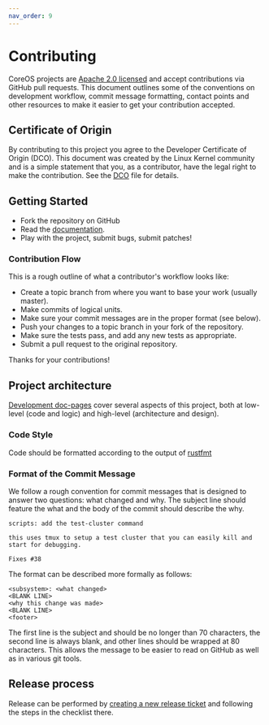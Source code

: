 ```yaml
---
nav_order: 9
---
```


# Contributing

CoreOS projects are [Apache 2.0 licensed][LICENSE] and accept contributions via
GitHub pull requests.  This document outlines some of the conventions on
development workflow, commit message formatting, contact points and other
resources to make it easier to get your contribution accepted.

## Certificate of Origin

By contributing to this project you agree to the Developer Certificate of
Origin (DCO). This document was created by the Linux Kernel community and is a
simple statement that you, as a contributor, have the legal right to make the
contribution. See the [DCO][DCO] file for details.

## Getting Started

- Fork the repository on GitHub
- Read the [documentation][docs].
- Play with the project, submit bugs, submit patches!

### Contribution Flow

This is a rough outline of what a contributor's workflow looks like:

- Create a topic branch from where you want to base your work (usually master).
- Make commits of logical units.
- Make sure your commit messages are in the proper format (see below).
- Push your changes to a topic branch in your fork of the repository.
- Make sure the tests pass, and add any new tests as appropriate.
- Submit a pull request to the original repository.

Thanks for your contributions!

## Project architecture

[Development doc-pages][devdocs] cover several aspects of this project, both at low-level (code and logic) and high-level (architecture and design).

### Code Style

Code should be formatted according to the output of [rustfmt](https://github.com/rust-lang-nursery/rustfmt)

### Format of the Commit Message

We follow a rough convention for commit messages that is designed to answer two
questions: what changed and why. The subject line should feature the what and
the body of the commit should describe the why.

```
scripts: add the test-cluster command

this uses tmux to setup a test cluster that you can easily kill and
start for debugging.

Fixes #38
```

The format can be described more formally as follows:

```
<subsystem>: <what changed>
<BLANK LINE>
<why this change was made>
<BLANK LINE>
<footer>
```

The first line is the subject and should be no longer than 70 characters, the
second line is always blank, and other lines should be wrapped at 80 characters.
This allows the message to be easier to read on GitHub as well as in various
git tools.

## Release process

Release can be performed by [creating a new release ticket][new-release-ticket] and following the steps in the checklist there.

[LICENSE]: https://github.com/coreos/afterburn/blob/master/LICENSE
[DCO]: https://github.com/coreos/afterburn/blob/master/DCO
[docs]: https://coreos.github.io/afterburn
[devdocs]: development.md
[new-release-ticket]: https://github.com/coreos/afterburn/issues/new?labels=kind/release&template=release-checklist.md


